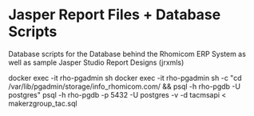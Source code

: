 # Jasper Report Files + Database Scripts
Database scripts for the Database behind the Rhomicom ERP System as well as sample Jasper Studio Report Designs (jrxmls)

docker exec -it rho-pgadmin sh 
docker exec -it rho-pgadmin sh -c "cd /var/lib/pgadmin/storage/info_rhomicom.com/ && psql -h rho-pgdb -U postgres"
psql -h rho-pgdb -p 5432 -U postgres -v -d tacmsapi < makerzgroup_tac.sql


